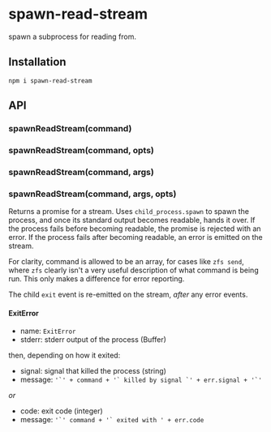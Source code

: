 # spawn-read-stream

  spawn a subprocess for reading from.

## Installation

    npm i spawn-read-stream

## API
### spawnReadStream(command)
### spawnReadStream(command, opts)
### spawnReadStream(command, args)
### spawnReadStream(command, args, opts)

  Returns a promise for a stream.
  Uses `child_process.spawn` to spawn the process, and once its standard output becomes readable, hands it over.
  If the process fails before becoming readable, the promise is rejected with an error.
  If the process fails after becoming readable, an error is emitted on the stream.

  For clarity, command is allowed to be an array, for cases like `zfs send`, where `zfs` clearly isn't a very useful description of what command is being run.
  This only makes a difference for error reporting.

  The child `exit` event is re-emitted on the stream, *after* any error events.

#### ExitError

  * name: `ExitError`
  * stderr: stderr output of the process (Buffer)

  then, depending on how it exited:

  * signal: signal that killed the process (string)
  * message: ``'`' + command + '` killed by signal `' + err.signal + '`'``

  *or*

  * code: exit code (integer)
  * message: ``'`' command + '` exited with ' + err.code``

